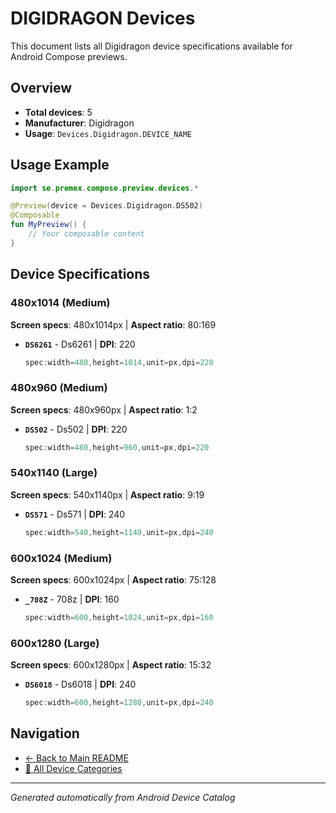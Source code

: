 # DIGIDRAGON Devices

This document lists all Digidragon device specifications available for Android Compose previews.

## Overview

- **Total devices**: 5
- **Manufacturer**: Digidragon
- **Usage**: `Devices.Digidragon.DEVICE_NAME`

## Usage Example

```kotlin
import se.premex.compose.preview.devices.*

@Preview(device = Devices.Digidragon.DS502)
@Composable
fun MyPreview() {
    // Your composable content
}
```

## Device Specifications

### 480x1014 (Medium)

**Screen specs**: 480x1014px | **Aspect ratio**: 80:169

- **`DS6261`** - Ds6261 | **DPI**: 220
  ```kotlin
  spec:width=480,height=1014,unit=px,dpi=220
  ```

### 480x960 (Medium)

**Screen specs**: 480x960px | **Aspect ratio**: 1:2

- **`DS502`** - Ds502 | **DPI**: 220
  ```kotlin
  spec:width=480,height=960,unit=px,dpi=220
  ```

### 540x1140 (Large)

**Screen specs**: 540x1140px | **Aspect ratio**: 9:19

- **`DS571`** - Ds571 | **DPI**: 240
  ```kotlin
  spec:width=540,height=1140,unit=px,dpi=240
  ```

### 600x1024 (Medium)

**Screen specs**: 600x1024px | **Aspect ratio**: 75:128

- **`_708Z`** -  708z | **DPI**: 160
  ```kotlin
  spec:width=600,height=1024,unit=px,dpi=160
  ```

### 600x1280 (Large)

**Screen specs**: 600x1280px | **Aspect ratio**: 15:32

- **`DS6018`** - Ds6018 | **DPI**: 240
  ```kotlin
  spec:width=600,height=1280,unit=px,dpi=240
  ```

## Navigation

- [← Back to Main README](../../README.md)
- [📱 All Device Categories](../README.md)

---
*Generated automatically from Android Device Catalog*
